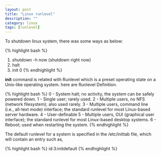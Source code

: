 ```yaml
---
layout: post
title: "Linux runlevel"
description: ""
category: linux
tags: [runlevel]
---
```

To shutdown linux system, there was some ways as below:

{% highlight bash %}
1) shutdown -h now (shutdown right now)
2) halt
3) init 0
{% endhighlight %}

<b>init</b> command is related with Runlevel which is a preset operating state on a Unix-like operating system.
here are Runlevel Definition.

{% highlight bash %}
0 - System halt; no activity, the system can be safely powered down.
1 - Single user; rarely used.
2 - Multiple users, no NFS (network filesystem); also used rarely.
3 - Multiple users, command line (i.e., all-text mode) interface; the standard runlevel for most Linux-based server hardware.
4 - User-definable
5 - Multiple users, GUI (graphical user interface); the standard runlevel for most Linux-based desktop systems.
6 - Reboot; used when restarting the system. 
{% endhighlight %}   

The default runlevel for a system is specified in the /etc/inittab file, which will contain an entry such as, 
 
{% highlight bash %}
id:3:initdefault
{% endhighlight %}
